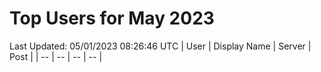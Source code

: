 # Top Users for May 2023
Last Updated: 05/01/2023 08:26:46 UTC
| User | Display Name | Server | Post |
| -- | -- | -- | -- |
